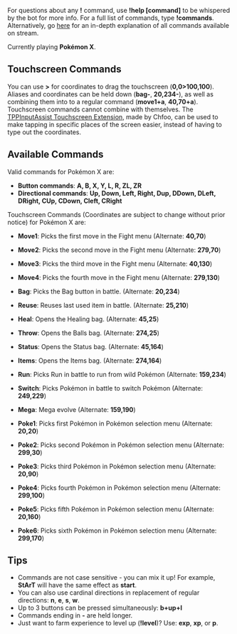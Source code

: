 For questions about any **!** command, use **!help [command]** to be whispered by the bot for more info. For a full list of commands, type **!commands**. Alternatively, go [here](https://twitchplayspokemon.tv/commands) for an in-depth explanation of all commands available on stream.

Currently playing **Pokémon X**.

## Touchscreen Commands
You can use **>** for coordinates to drag the touchscreen (**0,0>100,100**). Aliases and coordinates can be held down (**bag-**, **20,234-**), as well as combining them into to a regular command (**move1+a**, **40,70+a**). Touchscreen commands cannot combine with themselves. The [TPPInputAssist Touchscreen Extension](https://github.com/chfoo/tppinputassist), made by Chfoo, can be used to make tapping in specific places of the screen easier, instead of having to type out the coordinates.

## Available Commands

Valid commands for Pokémon X are:
- **Button commands**: **A, B, X, Y, L, R, ZL, ZR**
- **Directional commands**: **Up, Down, Left, Right, Dup, DDown, DLeft, DRight, CUp, CDown, Cleft, CRight**

Touchscreen Commands (Coordinates are subject to change without prior notice) for Pokémon X are:
- **Move1**: Picks the first move in the Fight menu (Alternate: **40,70**)
- **Move2**: Picks the second move in the Fight menu (Alternate: **279,70**)
- **Move3**: Picks the third move in the Fight menu (Alternate: **40,130**)
- **Move4**: Picks the fourth move in the Fight menu (Alternate: **279,130**)



- **Bag**: Picks the Bag button in battle. (Alternate: **20,234**)
- **Reuse**: Reuses last used item in battle. (Alternate: **25,210**)
- **Heal**: Opens the Healing bag. (Alternate: **45,25**)
- **Throw**: Opens the Balls bag. (Alternate: **274,25**)
- **Status**: Opens the Status bag. (Alternate: **45,164**)
- **Items**: Opens the Items bag. (Alternate: **274,164**)
- **Run**: Picks Run in battle to run from wild Pokémon (Alternate: **159,234**)
- **Switch**: Picks Pokémon in battle to switch Pokémon (Alternate: **249,229**)
- **Mega**: Mega evolve (Alternate: **159,190**)



- **Poke1**: Picks first Pokémon in Pokémon selection menu (Alternate: **20,20**)
- **Poke2**: Picks second Pokémon in Pokémon selection menu (Alternate: **299,30**)
- **Poke3**: Picks third Pokémon in Pokémon selection menu (Alternate: **20,90**)
- **Poke4**: Picks fourth Pokémon in Pokémon selection menu (Alternate: **299,100**)
- **Poke5**: Picks fifth Pokémon in Pokémon selection menu (Alternate: **20,160**)
- **Poke6**: Picks sixth Pokémon in Pokémon selection menu (Alternate: **299,170**)

## Tips
- Commands are not case sensitive - you can mix it up! For example, **StArT** will have the same effect as **start**.
- You can also use cardinal directions in replacement of regular directions: **n**, **e**, **s**, **w**.
- Up to 3 buttons can be pressed simultaneously: **b+up+l**
- Commands ending in **-** are held longer.
- Just want to farm experience to level up (**!level**)? Use: **exp**, **xp**, or **p**.